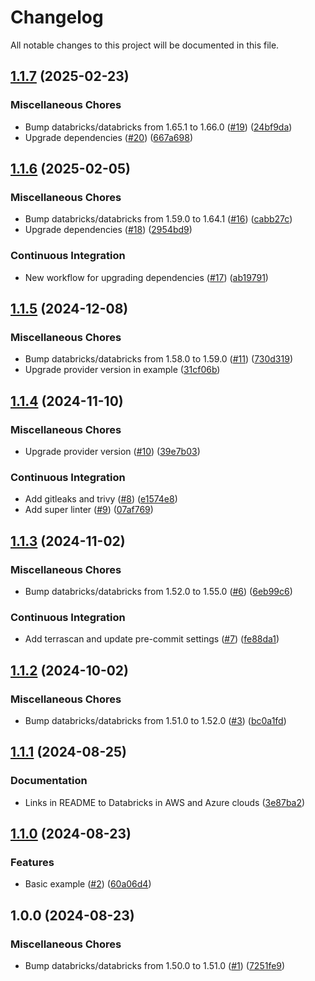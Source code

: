 # Changelog

All notable changes to this project will be documented in this file.

## [1.1.7](https://github.com/sebastianczech/terraform-databricks-community-modules/compare/v1.1.6...v1.1.7) (2025-02-23)

### Miscellaneous Chores

* Bump databricks/databricks from 1.65.1 to 1.66.0 ([#19](https://github.com/sebastianczech/terraform-databricks-community-modules/issues/19)) ([24bf9da](https://github.com/sebastianczech/terraform-databricks-community-modules/commit/24bf9dacce5a8f765bd3ac5b3eda7e632d6cdab2))
* Upgrade dependencies ([#20](https://github.com/sebastianczech/terraform-databricks-community-modules/issues/20)) ([667a698](https://github.com/sebastianczech/terraform-databricks-community-modules/commit/667a698aebad8c288a36a973f4279d3ad75c5c0d))

## [1.1.6](https://github.com/sebastianczech/terraform-databricks-community-modules/compare/v1.1.5...v1.1.6) (2025-02-05)

### Miscellaneous Chores

* Bump databricks/databricks from 1.59.0 to 1.64.1 ([#16](https://github.com/sebastianczech/terraform-databricks-community-modules/issues/16)) ([cabb27c](https://github.com/sebastianczech/terraform-databricks-community-modules/commit/cabb27ce89e41c38766a8c3c4bbb5cd27ed8def0))
* Upgrade dependencies ([#18](https://github.com/sebastianczech/terraform-databricks-community-modules/issues/18)) ([2954bd9](https://github.com/sebastianczech/terraform-databricks-community-modules/commit/2954bd99ebb9e279b90dcc278e36a20787d4c45b))

### Continuous Integration

* New workflow for upgrading dependencies ([#17](https://github.com/sebastianczech/terraform-databricks-community-modules/issues/17)) ([ab19791](https://github.com/sebastianczech/terraform-databricks-community-modules/commit/ab197914d4b860abe48677df5526f11fb79a6c01))

## [1.1.5](https://github.com/sebastianczech/terraform-databricks-community-modules/compare/v1.1.4...v1.1.5) (2024-12-08)

### Miscellaneous Chores

* Bump databricks/databricks from 1.58.0 to 1.59.0 ([#11](https://github.com/sebastianczech/terraform-databricks-community-modules/issues/11)) ([730d319](https://github.com/sebastianczech/terraform-databricks-community-modules/commit/730d31934a79fad48026d2a2aeeac593a5891be0))
* Upgrade provider version in example ([31cf06b](https://github.com/sebastianczech/terraform-databricks-community-modules/commit/31cf06bb183cea648ae73b9930766d1470e0654b))

## [1.1.4](https://github.com/sebastianczech/terraform-databricks-community-modules/compare/v1.1.3...v1.1.4) (2024-11-10)

### Miscellaneous Chores

* Upgrade provider version ([#10](https://github.com/sebastianczech/terraform-databricks-community-modules/issues/10)) ([39e7b03](https://github.com/sebastianczech/terraform-databricks-community-modules/commit/39e7b03f21a7c7e5be181a709b3b42b2d49f6ef1))

### Continuous Integration

* Add gitleaks and trivy ([#8](https://github.com/sebastianczech/terraform-databricks-community-modules/issues/8)) ([e1574e8](https://github.com/sebastianczech/terraform-databricks-community-modules/commit/e1574e822ada2dbe964f0b37413366ca7d646690))
* Add super linter ([#9](https://github.com/sebastianczech/terraform-databricks-community-modules/issues/9)) ([07af769](https://github.com/sebastianczech/terraform-databricks-community-modules/commit/07af7692526103f50f0ff89bf7766195260fdfaa))

## [1.1.3](https://github.com/sebastianczech/terraform-databricks-community-modules/compare/v1.1.2...v1.1.3) (2024-11-02)

### Miscellaneous Chores

* Bump databricks/databricks from 1.52.0 to 1.55.0 ([#6](https://github.com/sebastianczech/terraform-databricks-community-modules/issues/6)) ([6eb99c6](https://github.com/sebastianczech/terraform-databricks-community-modules/commit/6eb99c600b28d493a1bfe7e2a4bdc47ed71ad904))

### Continuous Integration

* Add terrascan and update pre-commit settings ([#7](https://github.com/sebastianczech/terraform-databricks-community-modules/issues/7)) ([fe88da1](https://github.com/sebastianczech/terraform-databricks-community-modules/commit/fe88da10879145b66dc272809cc0514a753a3e30))

## [1.1.2](https://github.com/sebastianczech/terraform-databricks-community-modules/compare/v1.1.1...v1.1.2) (2024-10-02)

### Miscellaneous Chores

* Bump databricks/databricks from 1.51.0 to 1.52.0 ([#3](https://github.com/sebastianczech/terraform-databricks-community-modules/issues/3)) ([bc0a1fd](https://github.com/sebastianczech/terraform-databricks-community-modules/commit/bc0a1fd1cfde72c9befe7b37427f9a0bbc9b4a64))

## [1.1.1](https://github.com/sebastianczech/terraform-databricks-community-modules/compare/v1.1.0...v1.1.1) (2024-08-25)

### Documentation

* Links in README to Databricks in AWS and Azure clouds ([3e87ba2](https://github.com/sebastianczech/terraform-databricks-community-modules/commit/3e87ba2745d6e035ebe9cdd535741232e9abbec0))

## [1.1.0](https://github.com/sebastianczech/terraform-databricks-community-modules/compare/v1.0.0...v1.1.0) (2024-08-23)

### Features

* Basic example ([#2](https://github.com/sebastianczech/terraform-databricks-community-modules/issues/2)) ([60a06d4](https://github.com/sebastianczech/terraform-databricks-community-modules/commit/60a06d47a78cc7f901cc2b39c9b357002ac7e186))

## 1.0.0 (2024-08-23)

### Miscellaneous Chores

* Bump databricks/databricks from 1.50.0 to 1.51.0 ([#1](https://github.com/sebastianczech/terraform-databricks-community-modules/issues/1)) ([7251fe9](https://github.com/sebastianczech/terraform-databricks-community-modules/commit/7251fe99e5d25b1ba1b56167161733014fba2673))
